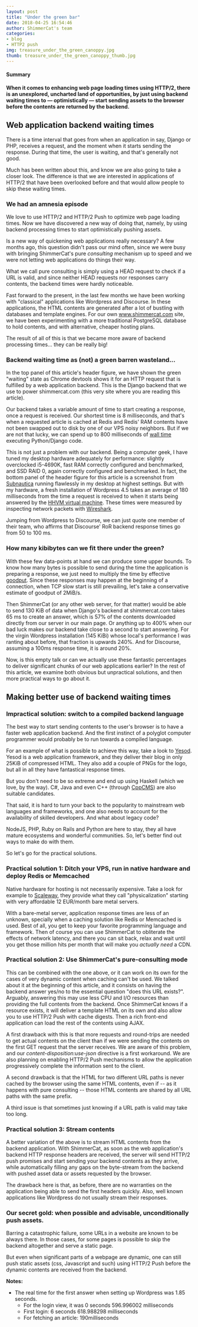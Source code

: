 ```yaml
---
layout: post
title: "Under the green bar"
date: 2018-04-25 16:54:46
author: ShimmerCat's team
categories:
- blog
- HTTP2 push
img: treasure_under_the_green_canoppy.jpg
thumb: treasure_under_the_green_canoppy_thumb.jpg
---
```


#### Summary
<b>When it comes to enhancing web page loading times using HTTP/2, there is an unexplored, uncharted land of opportunities,  by just using backend waiting times to — optimistically — start sending assets to the browser before the contents are returned by the backend.</b>

## Web application backend waiting times

There is a time interval that goes from when an application in say, Django or PHP,
receives a request, and the moment when it starts sending the response.
During that time, the user is waiting, and that's generally not good.

Much has been written about this, and know we are also going to take a closer look.
The difference is that we are interested in applications of HTTP/2 that have
been overlooked before and that would allow people to skip these waiting times.

### We had an amnesia episode

We love to use HTTP/2 and HTTP/2 Push to optimize web page loading times.
Now we have discovered a new way of doing that, namely, by using backend processing
times to start optimistically pushing assets.

Is a new way of quickening web applications  really necessary?
A few months ago, this question didn't pass our mind often, since we
were busy with bringing ShimmerCat's pure *consulting* mechanism up to speed and we were  not letting web applications do things their way.

What we call pure consulting is simply using a  HEAD request to check if a URL is valid,
and since neither HEAD requests nor responses carry contents,
the backend times were hardly noticeable.

Fast forward to the present, in the last few months we have been working with
"classical" applications like Wordpress and Discourse. In these applications, the HTML contents are generated after a lot of bustling
with databases and template engines.
For our own www.shimmercat.com site, we have  been experimenting with a more traditional
PostgreSQL database to hold contents, and with alternative,
cheaper hosting plans.

The result of all of this is that we became more aware of backend
processing times... they can be really big!


### Backend waiting time as (not) a green barren wasteland...

In the top panel of this article's header figure, we have shown the green "waiting" state
as Chrome devtools shows it for an HTTP request that is
fulfilled by a web application backend.
This is the Django backend that we use to power shimmercat.com (this very site where
you are reading this article).

Our backend takes a variable amount of time to start creating a response, once
a request is received.
Our shortest time is  8 milliseconds, and that's
when a requested article is cached at Redis and Redis' RAM contents have not been
swapped out to disk by one of our VPS noisy neighbors.
But if we are not that lucky, we can spend  up to 800 milliseconds of
[wall time](https://en.wikipedia.org/wiki/Wall-clock_time) executing
Python/Django code.

This is not just a problem with our backend.
Being a computer geek, I have tuned my desktop hardware adequately
for performance: slightly overclocked i5-4690K, fast RAM correctly configured
and benchmarked, and SSD RAID 0, again correctly configured and benchmarked.
In fact, the bottom panel of the header figure for this article is a screenshot from
[Subnautica](http://unknownworlds.com/subnautica/) running flawlessly in
my desktop at highest settings.
But with my hardware, a fresh installation of Wordpress 4.5 takes an average of
180 milliseconds from the time a request is received to when it
starts being answered by the [HHVM virtual machine](http://hhvm.com/).
These  times were measured by inspecting network packets with
[Wireshark](https://www.wireshark.org/).

Jumping from Wordpress to Discourse, we can just quote
one member of their team, who affirms that Discourse' RoR backend response times go from 50 to 100 ms.

### How many kibibytes can we fit there under the green?


With these few data-points at hand we can produce some upper bounds.
To know how many bytes is possible to send during the time the application is preparing
a response, we just need to multiply the time by effective
[goodput](https://en.wikipedia.org/wiki/Goodput).
Since these responses may happen at the beginning of a connection, when
TCP slow start is still prevailing, let's take
a conservative estimate of goodput of 2MiB/s.

Then ShimmerCat (or any other web server, for that matter)
would be able to send  130 KiB of data when
Django's backend at shimmercat.com takes 65 ms to create an answer,
which is 57% of the contents downloaded directly from our server in our main page.
Or anything up to 400%  when our bad luck makes our backend
take close to a second to start answering.
For the virgin Wordpress installation (145 KiBi) whose local's performance
I was ranting about before, that fraction is upwards 240%.
And for Discourse, assuming a 100ms response time, it is around 20%.

Now, is this empty talk or can we actually  use these fantastic percentages
to deliver significant chunks of our web applications earlier?
In the rest of this article, we examine both obvious but unpractical
solutions, and then more practical ways to go about it.

## Making better use of backend waiting times

### Impractical solution: switch to a compiled backend language

The best way to start sending contents to the user's browser is to have
a faster web application backend.
And the first instinct of a polyglot computer programmer would probably
be to run towards a compiled language.

For an example of what is possible to achieve this way,
take a look to [Yesod](http://www.yesodweb.com/).
Yesod is a web application framework, and they deliver their
blog in only 25KiB of compressed HTML.
They also add a couple of  PNGs for the logo, but all in all  they have fantastical
response times.

But you don't need to be so extreme and end up using Haskell (which
we love, by the way).
C#, Java and even C++ (through [CppCMS](http://cppcms.com/wikipp/en/page/main))
are also suitable candidates.

That said, it is hard to turn your back to the popularity to mainstream
web languages and frameworks, and one also needs to account
for the availability of skilled developers.
And what about  legacy code?

NodeJS, PHP, Ruby on Rails and Python are here to stay, they all have
mature ecosystems and wonderful communities.
So, let's better find out ways to make do with them.

So let's go for the practical solutions.

### Practical solution 1: Ditch your VPS, run in native hardware and deploy Redis or Memcached

Native hardware for hosting is not necessarily expensive.
Take a look for example to [Scaleway](https://www.scaleway.com/), they provide
what they call "physicalization" starting with very affordable 12 EUR/month bare metal servers.

With a bare-metal server, application response times are less of an unknown, specially when
a caching solution like Redis or Memcached is used.
Best of all, you get to keep your favorite programming language and framework.
Then of course you can use ShimmerCat to obliterate the effects of network latency,
and there you can sit back, relax and wait until you get those million hits per month
that will make you *actually need* a CDN.

### Practical solution 2: Use ShimmerCat's pure-consulting mode

This can be combined with the one above, or it can work on its own for the cases
of very dynamic content when caching can't be used.
We talked about it at the beginning of this article, and it consists on having
the backend answer yes/no to the essential question "does this URL exists?".
Arguably, answering this may use less CPU and I/O resources than providing the
full contents from the backend.
Once ShimmerCat knows if a resource exists, it will deliver a template HTML
on its own and also
allow you to use HTTP/2 Push with cache digests.
Then a rich front-end application can load the rest of the contents using
AJAX.

A first drawback with this is that more requests and round-trips are needed to
get actual contents on the client than if we were sending the contents
on the first GET request that the server receives.
We are aware of this problem, and our *content-disposition:use-json*
directive is a first workaround.
We are also planning on enabling HTTP/2 Push mechanisms to allow the application
progressively complete the information sent to the client.

A second drawback is that the HTML for two different URL paths is never cached by the browser
using the same HTML contents, even if -- as it happens with pure consulting --
those HTML contents are shared by all URL paths with the same prefix.

A third issue is that sometimes just knowing if a URL path is valid may
take too long.

### Practical solution 3: Stream contents

A better variation of the above is to stream HTML contents from the backend
application.
With ShimmerCat, as soon as the web application's backend HTTP response headers
are received, the server will send  HTTP/2 push promises and start sending
your backend contents as they arrive, while automatically filling any  gaps
on the byte-stream from the backend  with pushed asset data or assets requested
by the browser.

The drawback here is that, as before, there are no warranties on the application
being able to send the first headers quickly.
Also, well known applications like Wordpress do not usually stream their
responses.

### Our secret gold: when possible and advisable, unconditionally push assets.

Barring a catastrophic failure, some URLs in a website are known to be always there.
In those cases, for some pages is possible to skip the backend altogether and serve a static page.

But even when significant parts of a webpage are dynamic, one can still push
static assets (css, Javascript and such) using HTTP/2 Push before the dynamic
contents are received from the  backend.


**Notes:**
- The real time for the first answer when setting up Wordpress was 1.85 seconds.
    - For the login view, it was 0 seconds 596.996002 milliseconds
    - First login: 6 seconds 618.988298 milliseconds
    - For fetching an article: 190milliseconds
